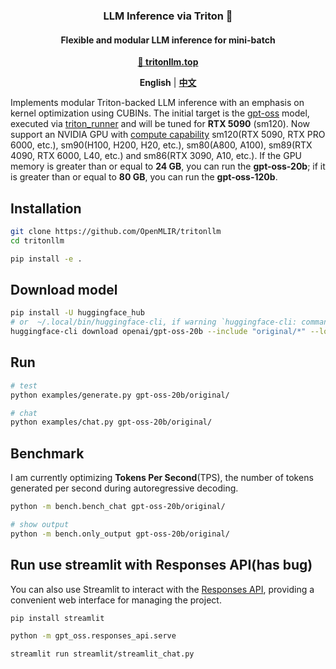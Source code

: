 <h3 align="center">
LLM Inference via Triton 🚀
</h3>

<h4 align="center">
Flexible and modular LLM inference for mini-batch
</h4>

<p align="center">
<a href="https://tritonllm.top"><b>🔗 tritonllm.top</b></a>
</p>

<p align="center">
<a ><b>English</b></a> | <a href="README.zh.md"><b>中文</b></a>
</p>

Implements modular Triton-backed LLM inference with an emphasis on kernel optimization using CUBINs. The initial target is the [gpt-oss](https://github.com/openai/gpt-oss) model, executed via [triton_runner](https://github.com/OpenMLIR/triton_runner) and will be tuned for **RTX 5090** (sm120). Now support an NVIDIA GPU with [compute capability](https://developer.nvidia.com/cuda-gpus) sm120(RTX 5090, RTX PRO 6000, etc.), sm90(H100, H200, H20, etc.), sm80(A800, A100), sm89(RTX 4090, RTX 6000, L40, etc.) and sm86(RTX 3090, A10, etc.). If the GPU memory is greater than or equal to **24 GB**, you can run the **gpt-oss-20b**; if it is greater than or equal to **80 GB**, you can run the **gpt-oss-120b**.

## Installation

```bash
git clone https://github.com/OpenMLIR/tritonllm
cd tritonllm

pip install -e .
```

## Download model

```bash
pip install -U huggingface_hub
# or  ~/.local/bin/huggingface-cli, if warning `huggingface-cli: command not found`
huggingface-cli download openai/gpt-oss-20b --include "original/*" --local-dir gpt-oss-20b/
```

## Run

```bash
# test
python examples/generate.py gpt-oss-20b/original/

# chat
python examples/chat.py gpt-oss-20b/original/
```

## Benchmark

I am currently optimizing **Tokens Per Second**(TPS), the number of tokens generated per second during autoregressive decoding.

```bash
python -m bench.bench_chat gpt-oss-20b/original/

# show output
python -m bench.only_output gpt-oss-20b/original/
```

## Run use streamlit with Responses API(has bug)

You can also use Streamlit to interact with the [Responses API](https://github.com/openai/gpt-oss?tab=readme-ov-file#responses-api), providing a convenient web interface for managing the project.

```bash
pip install streamlit

python -m gpt_oss.responses_api.serve

streamlit run streamlit/streamlit_chat.py
```
